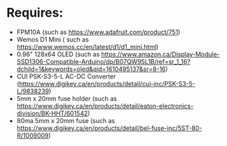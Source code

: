 # Requires:
- FPM10A (such as https://www.adafruit.com/product/751)
- Wemos D1 Mini ( such as https://www.wemos.cc/en/latest/d1/d1_mini.html)
- 0.96" 128x64 OLED (such as https://www.amazon.ca/Display-Module-SSD1306-Compatible-Arduino/dp/B07QW95L1B/ref=sr_1_16?dchild=1&keywords=oled&qid=1610495137&sr=8-16)
- CUI PSK-S3-5-L AC-DC Converter (https://www.digikey.ca/en/products/detail/cui-inc/PSK-S3-5-L/9838239)
- 5mm x 20mm fuse holder (such as https://www.digikey.ca/en/products/detail/eaton-electronics-division/BK-HHT/601542)
- 80ma 5mm x 20mm fuse (such as https://www.digikey.ca/en/products/detail/bel-fuse-inc/5ST-80-R/1009009)
